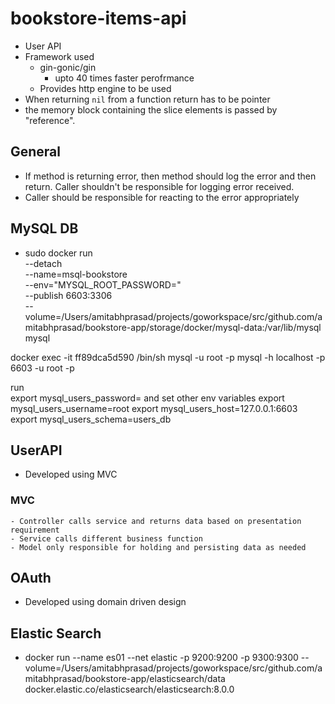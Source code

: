 # bookstore-items-api
- User API
- Framework used 
    - gin-gonic/gin 
        - upto 40 times faster perofrmance
    - Provides http engine to be used
- When returning `nil` from a function return has to be pointer 
- the memory block containing the slice elements is passed by "reference".

## General
- If method is returning error, then method should log the error and then return.
Caller shouldn't be responsible for logging error received.
- Caller should be responsible for reacting to the error appropriately

## MySQL DB
- 
    sudo docker run \
    --detach \
    --name=msql-bookstore \
    --env="MYSQL_ROOT_PASSWORD=<chamgeMe>" \
    --publish 6603:3306 \
    --volume=/Users/amitabhprasad/projects/goworkspace/src/github.com/amitabhprasad/bookstore-app/storage/docker/mysql-data:/var/lib/mysql \
    mysql

 docker exec -it ff89dca5d590 /bin/sh
 mysql -u root -p 
 mysql -h localhost -p 6603 -u root -p 

 run  
 export mysql_users_password= and set other env variables 
 export mysql_users_username=root
 export mysql_users_host=127.0.0.1:6603
export mysql_users_schema=users_db
## UserAPI
- Developed using MVC
### MVC
    - Controller calls service and returns data based on presentation requirement 
    - Service calls different business function
    - Model only responsible for holding and persisting data as needed 

## OAuth
- Developed using domain driven design


## Elastic Search
- 
    docker run 
    --name es01 
    --net elastic -p 9200:9200 -p 9300:9300
    --volume=/Users/amitabhprasad/projects/goworkspace/src/github.com/amitabhprasad/bookstore-app/elasticsearch/data
    docker.elastic.co/elasticsearch/elasticsearch:8.0.0

